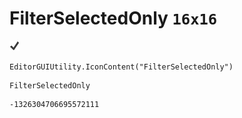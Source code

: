 # FilterSelectedOnly `16x16`
<img src="/img/FilterSelectedOnly.png" width=16 height=16>

``` CSharp
EditorGUIUtility.IconContent("FilterSelectedOnly")
```
```
FilterSelectedOnly
```
```
-1326304706695572111
```
